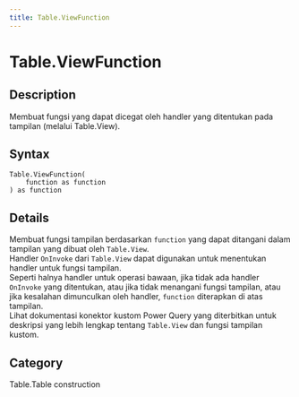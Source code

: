 ```yaml
---
title: Table.ViewFunction
---
```


# Table.ViewFunction


## Description

Membuat fungsi yang dapat dicegat oleh handler yang ditentukan pada tampilan (melalui Table.View).


## Syntax

```powerquery
Table.ViewFunction(
    function as function
) as function
```


## Details

Membuat fungsi tampilan berdasarkan <code>function</code> yang dapat ditangani dalam tampilan yang dibuat oleh <code>Table.View</code>.<br />Handler <code>OnInvoke</code> dari <code>Table.View</code> dapat digunakan untuk menentukan handler untuk fungsi tampilan.<br />Seperti halnya handler untuk operasi bawaan, jika tidak ada handler <code>OnInvoke</code> yang ditentukan, atau jika tidak menangani fungsi tampilan, atau jika kesalahan dimunculkan oleh handler, <code>function</code> diterapkan di atas tampilan.<br />Lihat dokumentasi konektor kustom Power Query yang diterbitkan untuk deskripsi yang lebih lengkap tentang <code>Table.View</code> dan fungsi tampilan kustom.<br />



## Category
Table.Table construction
